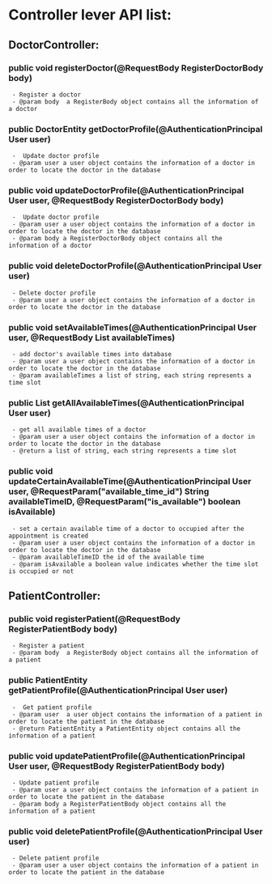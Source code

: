 # Controller lever API list:

## DoctorController:
   ### public void registerDoctor(@RequestBody RegisterDoctorBody body) 
     - Register a doctor
     - @param body  a RegisterBody object contains all the information of a doctor

   ### public DoctorEntity getDoctorProfile(@AuthenticationPrincipal User user)
     -  Update doctor profile
     - @param user a user object contains the information of a doctor in order to locate the doctor in the database
    
   ### public void updateDoctorProfile(@AuthenticationPrincipal User user, @RequestBody RegisterDoctorBody body)
     -  Update doctor profile
     - @param user a user object contains the information of a doctor in order to locate the doctor in the database
     - @param body a RegisterDoctorBody object contains all the information of a doctor 
    
   ### public void deleteDoctorProfile(@AuthenticationPrincipal User user)
     - Delete doctor profile
     - @param user a user object contains the information of a doctor in order to locate the doctor in the database
    
   ### public void setAvailableTimes(@AuthenticationPrincipal User user, @RequestBody List<String> availableTimes)
     - add doctor's available times into database
     - @param user a user object contains the information of a doctor in order to locate the doctor in the database
     - @param availableTimes a list of string, each string represents a time slot
  
   ### public List<String> getAllAvailableTimes(@AuthenticationPrincipal User user)
     - get all available times of a doctor
     - @param user a user object contains the information of a doctor in order to locate the doctor in the database
     - @return a list of string, each string represents a time slot
  
  ### public void updateCertainAvailableTime(@AuthenticationPrincipal User user, @RequestParam("available_time_id") String availableTimeID, @RequestParam("is_available") boolean isAvailable)
     - set a certain available time of a doctor to occupied after the appointment is created
     - @param user a user object contains the information of a doctor in order to locate the doctor in the database
     - @param availableTimeID the id of the available time
     - @param isAvailable a boolean value indicates whether the time slot is occupied or not

 
## PatientController:
   ### public void registerPatient(@RequestBody RegisterPatientBody body)
     - Register a patient
     - @param body  a RegisterBody object contains all the information of a patient
   
   ### public PatientEntity getPatientProfile(@AuthenticationPrincipal User user)
     -  Get patient profile
     - @param user  a user object contains the information of a patient in order to locate the patient in the database
     - @return PatientEntity a PatientEntity object contains all the information of a patient
   
   ### public void updatePatientProfile(@AuthenticationPrincipal User user, @RequestBody RegisterPatientBody body)
     - Update patient profile
     - @param user a user object contains the information of a patient in order to locate the patient in the database
     - @param body a RegisterPatientBody object contains all the information of a patient
   
   ### public void deletePatientProfile(@AuthenticationPrincipal User user)
     - Delete patient profile
     - @param user a user object contains the information of a patient in order to locate the patient in the database
  
   
   
   
   
   
   
   
   
   
   
   
   
   
   
   
   
   
   
   
   
   
